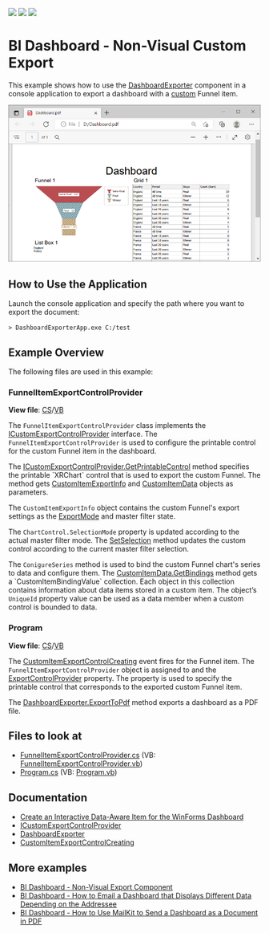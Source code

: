 <!-- default badges list -->
![](https://img.shields.io/endpoint?url=https://codecentral.devexpress.com/api/v1/VersionRange/420023909/21.2.3%2B)
[![](https://img.shields.io/badge/Open_in_DevExpress_Support_Center-FF7200?style=flat-square&logo=DevExpress&logoColor=white)](https://supportcenter.devexpress.com/ticket/details/T1038672)
[![](https://img.shields.io/badge/📖_How_to_use_DevExpress_Examples-e9f6fc?style=flat-square)](https://docs.devexpress.com/GeneralInformation/403183)
<!-- default badges end -->
# BI Dashboard - Non-Visual Custom Export

This example shows how to use the [DashboardExporter](https://docs.devexpress.com/Dashboard/DevExpress.DashboardCommon.DashboardExporter) component in a console application to export a dashboard with a [custom](https://docs.devexpress.com/Dashboard/403031/winforms-dashboard/winforms-designer/create-a-custom-item) Funnel item.

![](web-dashboard-non-visual-export.png)

## How to Use the Application

Launch the console application and specify the path where you want to export the document:

```
> DashboardExporterApp.exe C:/test
```

## Example Overview

The following files are used in this example:

### FunnelItemExportControlProvider

**View file**: [CS](./CS/DashboardExporterApp/ExportControlProviders/FunnelItemExportControlProvider.cs)/[VB](./VB/DashboardExporterApp/ExportControlProviders/FunnelItemExportControlProvider.vb)

The `FunnelItemExportControlProvider` class implements the [ICustomExportControlProvider](https://docs.devexpress.com/Dashboard/DevExpress.DashboardCommon.ICustomExportControlProvider) interface. The `FunnelItemExportControlProvider` is used to configure the printable control for the custom Funnel item in the dashboard. 

The [ICustomExportControlProvider.GetPrintableControl](https://docs.devexpress.com/Dashboard/DevExpress.DashboardCommon.ICustomExportControlProvider.GetPrintableControl(DevExpress.DashboardCommon.CustomItemData-DevExpress.DashboardCommon.CustomItemExportInfo)) method specifies the printable `XRChart` control that is used to export the custom Funnel. The method gets [CustomItemExportInfo](https://docs.devexpress.com/Dashboard/DevExpress.DashboardCommon.CustomItemExportInfo) and [CustomItemData](https://docs.devexpress.com/Dashboard/DevExpress.DashboardCommon.CustomItemData) objects as parameters. 

The `CustomItemExportInfo` object contains the custom Funnel's export settings as the [ExportMode](https://docs.devexpress.com/Dashboard/DevExpress.DashboardCommon.CustomItemExportInfo.ExportMode) and master filter state.

The `ChartControl.SelectionMode` property is updated according to the actual master filter mode.
The [SetSelection](https://docs.devexpress.com/Dashboard/DevExpress.DashboardWin.CustomControlProviderBase.SetSelection(DevExpress.DashboardCommon.CustomItemSelection)) method updates the custom control according to the current master filter selection. 

The `ConigureSeries` method is used to bind the custom Funnel chart's series to data and configure them. The [CustomItemData.GetBindings](https://docs.devexpress.com/Dashboard/DevExpress.DashboardCommon.CustomItemData.GetBindings(System.String)) method gets a `CustomItemBindingValue` collection. Each object in this collection contains information about data items stored in a custom item. The object’s `UniqueId` property value can be used as a data member when a custom control is bounded to data. 

### Program

**View file**: [CS](./CS/DashboardExporterApp/Program.cs)/[VB](./VB/DashboardExporterApp/Program.vb)

The [CustomItemExportControlCreating](https://docs.devexpress.com/Dashboard/DevExpress.DashboardCommon.DashboardExporter.CustomItemExportControlCreating) event fires for the Funnel item. The `FunnelItemExportControlProvider` object is assigned to and the [ExportControlProvider](https://docs.devexpress.com/Dashboard/DevExpress.DashboardCommon.CustomItemExportControlCreatingEventArgs.ExportControlProvider) property. The property is used to specify the printable control that corresponds to the exported custom Funnel item.

The [DashboardExporter.ExportToPdf](https://docs.devexpress.com/Dashboard/DevExpress.DashboardCommon.DashboardExporter.ExportDashboardItemToPdf(Dashboard--String--String--Nullable-Size---DashboardState--DashboardPdfExportOptions)) method exports a dashboard as a PDF file.

## Files to look at

* [FunnelItemExportControlProvider.cs](./CS/DashboardExporterApp/ExportControlProviders/FunnelItemExportControlProvider.cs) (VB: [FunnelItemExportControlProvider.vb](./VB/DashboardExporterApp/ExportControlProviders/FunnelItemExportControlProvider.vb))
* [Program.cs](./CS/DashboardExporterApp/Program.cs) (VB: [Program.vb](./VB/DashboardExporterApp/Program.vb))


## Documentation

- [Create an Interactive Data-Aware Item for the WinForms Dashboard](https://docs.devexpress.com/Dashboard/403032/winforms-dashboard/winforms-designer/ui-elements-and-customization/create-a-custom-item/create-an-interactive-data-aware-item)
- [ICustomExportControlProvider](https://docs.devexpress.com/Dashboard/DevExpress.DashboardCommon.ICustomExportControlProvider)
- [DashboardExporter](https://docs.devexpress.com/Dashboard/DevExpress.DashboardCommon.DashboardExporter)
- [CustomItemExportControlCreating](https://docs.devexpress.com/Dashboard/DevExpress.DashboardCommon.DashboardExporter.CustomItemExportControlCreating)

## More examples 

- [BI Dashboard - Non-Visual Export Component](https://github.com/DevExpress-Examples/bi-dashboard-non-visual-exporter)
- [BI Dashboard - How to Email a Dashboard that Displays Different Data Depending on the Addressee](https://github.com/DevExpress-Examples/bi-dashboard-mailkit-export-console-app)
- [BI Dashboard - How to Use MailKit to Send a Dashboard as a Document in PDF](https://github.com/DevExpress-Examples/bi-dashboard-mailkit-export)

